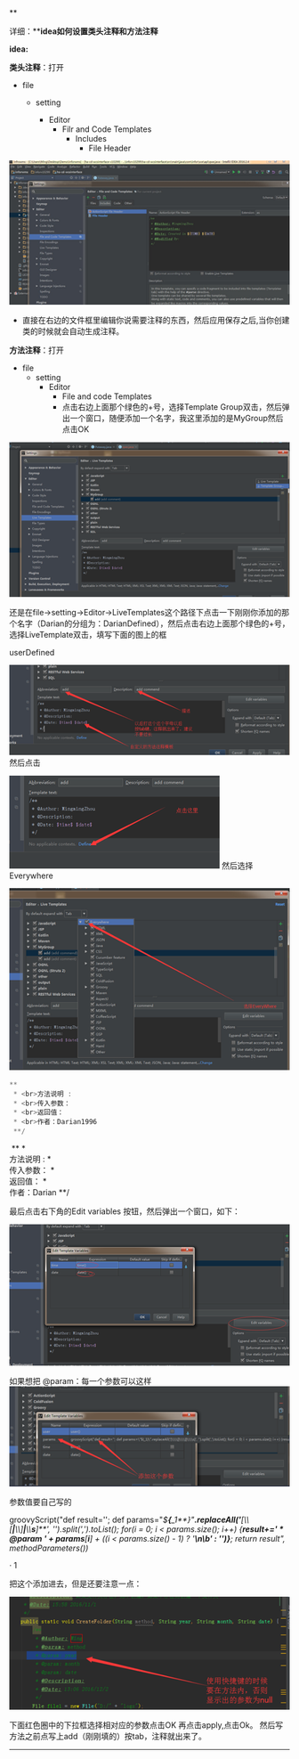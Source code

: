 **

详细：****idea如何设置类头注释和方法注释**

**idea:**

**类头注释**：打开

- file

  - setting

    - Editor
      - Filr and Code Templates
        - Includes
          - File Header 

    

![1555415769020](assets/1555415769020.png)

-  直接在右边的文件框里编辑你说需要注释的东西，然后应用保存之后,当你创建类的时候就会自动生成注释。

**方法注释**：打开

- file
  - setting
    - Editor
      - File and code Templates
      - 点击右边上面那个绿色的+号，选择Template Group双击，然后弹出一个窗口，随便添加一个名字，我这里添加的是MyGroup然后点击OK 
         

![1555415834241](assets/1555415834241.png)

还是在file->setting->Editor->LiveTemplates这个路径下点击一下刚刚你添加的那个名字（Darian的分组为：DarianDefined），然后点击右边上面那个绿色的+号，选择LiveTemplate双击，填写下面的图上的框 

userDefined

![1555415850692](assets/1555415850692.png)
 然后点击

![1555415914653](assets/1555415914653.png) 
 然后选择Everywhere 

![1555415922610](assets/1555415922610.png)



```java
**     
 * <br>方法说明 :     
 * <br>传入参数：     
 * <br>返回值：     
 * <br>作者：Darian1996    
 **/        
```



 

​           **     * <br>方法说明 :     * <br>传入参数：     * <br>返回值：     * <br>作者：Darian     **/               

 

最后点击右下角的Edit variables 按钮，然后弹出一个窗口，如下： 

![1555416000645](assets/1555416000645.png)

 如果想把 @param：每一个参数可以这样 
 ![1555416014515](assets/1555416014515.png)



 参数值要自己写的

groovyScript("def result=''; def params=\"*$**{**_1**}\"**.replaceAll('**[\\\\[**|**\\\\]**|**\\\\**s**]**', '').split(',').toList(); for(i = 0; i < params.size(); i++)* *{**result+=' \* @param ' + params**[**i**]* *+ ((i < params.size() - 1) ? '**\\**n**\\**b' : '')**}**; return result", methodParameters())*  

·        1

把这个添加进去，但是还要注意一点： 



![1555416039151](assets/1555416039151.png)


 下面红色圈中的下拉框选择相对应的参数点击OK 
 再点击apply,点击Ok。 
 然后写方法之前点写上add（刚刚填的）按tab，注释就出来了。

 ****